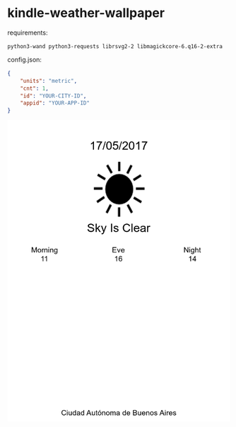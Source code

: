 # kindle-weather-wallpaper

requirements:

```
python3-wand python3-requests librsvg2-2 libmagickcore-6.q16-2-extra
```

config.json:


```json
{
    "units": "metric",
    "cnt": 1,
    "id": "YOUR-CITY-ID",
    "appid": "YOUR-APP-ID"
}
```

![](/generation/tmp.png)
